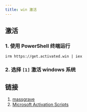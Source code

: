```yaml
---
title: win 激活
---
```


## 激活

### 1. 使用 PowerShell 终端运行

```shell
irm https://get.activated.win | iex
```

### 2. 选择 `[1]` 激活 windows 系统

## 链接

1. [massgrave](https://massgrave.dev/)
2. [Microsoft Activation Scripts](https://github.com/massgravel/Microsoft-Activation-Scripts)
